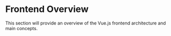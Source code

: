 # Frontend Overview

This section will provide an overview of the Vue.js frontend architecture and main concepts.
